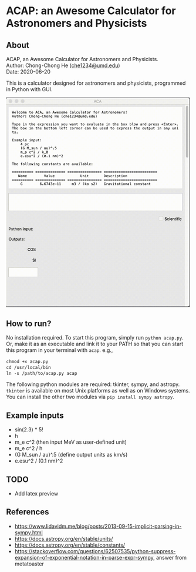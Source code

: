 # ACAP: an Awesome Calculator for Astronomers and Physicists

## About

ACAP, an Awesome Calculator for Astronomers and Physicists.  
Author: Chong-Chong He (che1234@umd.edu)  
Date: 2020-06-20

This is a calculator designed for astronomers and physicists,
programmed in Python with GUI.

<img src="./demo-fast.gif" width="500">

## How to run?

No installation required. To start this program, simply run `python
acap.py`. Or, make it as an executable and link it to your PATH so that
you can start this program in your terminal with `acap`. e.g.,

```
chmod +x acap.py
cd /usr/local/bin
ln -s /path/to/acap.py acap
```

The following python modules are required: tkinter, sympy, and
astropy. `tkinter` is available on most Unix platforms as well as on
Windows systems. You can install the other two modules via `pip
install sympy astropy`.

## Example inputs

- sin(2.3) * 5!
- h
- m_e c^2  (then input MeV as user-defined unit)
- m_e c^2 / h  
- (G M_sun / au)^.5 (define output units as km/s)
- e.esu^2 / (0.1 nm)^2

## TODO

- Add latex preview

## References

- https://www.lidavidm.me/blog/posts/2013-09-15-implicit-parsing-in-sympy.html
- https://docs.astropy.org/en/stable/units/
- https://docs.astropy.org/en/stable/constants/
- https://stackoverflow.com/questions/62507535/python-suppress-expansion-of-exponential-notation-in-parse-expr-sympy, answer from metatoaster

